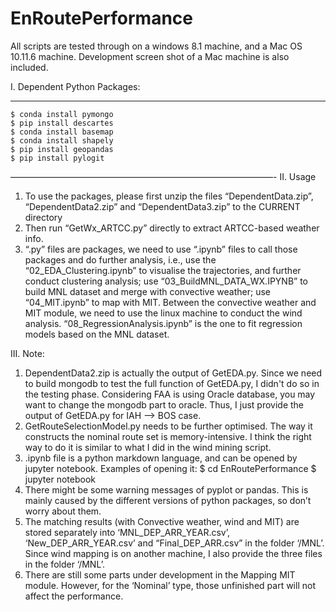 # EnRoutePerformance
All scripts are tested through on a windows 8.1 machine, and a Mac OS 10.11.6 machine. Development screen shot of a Mac machine is also included.


I. Dependent Python Packages:
_______________________________
	$ conda install pymongo
	$ pip install descartes
	$ conda install basemap
	$ conda install shapely
	$ pip install geopandas
	$ pip install pylogit
——————————————————————————————-
II. Usage
1. To use the packages, please first unzip the files “DependentData.zip”, “DependentData2.zip” and “DependentData3.zip” to the CURRENT directory 
2. Then run “GetWx_ARTCC.py” directly to extract ARTCC-based weather info.
3. “.py” files are packages, we need to use “.ipynb” files to call those packages and do further analysis, i.e., use the “02_EDA_Clustering.ipynb” to visualise the trajectories, and further conduct clustering analysis; use “03_BuildMNL_DATA_WX.IPYNB” to build MNL dataset and merge with convective weather; use “04_MIT.ipynb” to map with MIT. Between the convective weather and MIT module, we need to use the linux machine to conduct the wind analysis. “08_RegressionAnalysis.ipynb” is the one to fit regression models based on the MNL dataset.

III. Note:
1. DependentData2.zip is actually the output of GetEDA.py. Since we need to build mongodb to test the full function of GetEDA.py, I didn't do so in the testing phase. Considering FAA is using Oracle database, you may want to change the mongodb part to oracle. Thus, I just provide the output of GetEDA.py for IAH --> BOS case.
2. GetRouteSelectionModel.py needs to be further optimised. The way it constructs the nominal route set is memory-intensive. I think the right way to do it is similar to what I did in the wind mining script.
3. .ipynb file is a python markdown language, and can be opened by jupyter notebook. Examples of opening it:
	$ cd EnRoutePerformance
	$ jupyter notebook
4. There might be some warning messages of pyplot or pandas. This is mainly caused by the different versions of python packages, so don’t worry about them.
5. The matching results (with Convective weather, wind and MIT) are stored separately into ‘MNL_DEP_ARR_YEAR.csv’, ‘New_DEP_ARR_YEAR.csv’ and “Final_DEP_ARR.csv” in the folder ‘/MNL’. Since wind mapping is on another machine, I also provide the three files in the folder ‘/MNL’.
6. There are still some parts under development in the Mapping MIT module. However, for the ‘Nominal’ type, those unfinished part will not affect the performance.